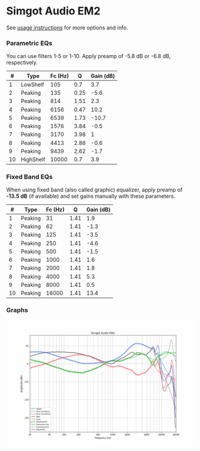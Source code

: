 # Simgot Audio EM2
See [usage instructions](https://github.com/jaakkopasanen/AutoEq#usage) for more options and info.

### Parametric EQs
You can use filters 1-5 or 1-10. Apply preamp of -5.8 dB or -6.8 dB, respectively.

|   # | Type      |   Fc (Hz) |    Q |   Gain (dB) |
|-----|-----------|-----------|------|-------------|
|   1 | LowShelf  |       105 | 0.7  |         3.7 |
|   2 | Peaking   |       135 | 0.25 |        -5.6 |
|   3 | Peaking   |       814 | 1.51 |         2.3 |
|   4 | Peaking   |      6156 | 0.47 |        10.2 |
|   5 | Peaking   |      6539 | 1.73 |       -10.7 |
|   6 | Peaking   |      1576 | 3.84 |        -0.5 |
|   7 | Peaking   |      3170 | 3.98 |         1   |
|   8 | Peaking   |      4413 | 2.86 |        -0.6 |
|   9 | Peaking   |      9439 | 2.62 |        -1.7 |
|  10 | HighShelf |     10000 | 0.7  |         3.9 |

### Fixed Band EQs
When using fixed band (also called graphic) equalizer, apply preamp of **-13.5 dB** (if available) and set gains manually with these parameters.

|   # | Type    |   Fc (Hz) |    Q |   Gain (dB) |
|-----|---------|-----------|------|-------------|
|   1 | Peaking |        31 | 1.41 |         1.9 |
|   2 | Peaking |        62 | 1.41 |        -1.3 |
|   3 | Peaking |       125 | 1.41 |        -3.5 |
|   4 | Peaking |       250 | 1.41 |        -4.6 |
|   5 | Peaking |       500 | 1.41 |        -1.5 |
|   6 | Peaking |      1000 | 1.41 |         1.6 |
|   7 | Peaking |      2000 | 1.41 |         1.8 |
|   8 | Peaking |      4000 | 1.41 |         5.3 |
|   9 | Peaking |      8000 | 1.41 |         0.5 |
|  10 | Peaking |     16000 | 1.41 |        13.4 |

### Graphs
![](./Simgot%20Audio%20EM2.png)
